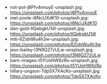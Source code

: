 - not-pot-j8Pfv4nnuyE-unsplash.jpg: https://unsplash.com/photos/j8Pfv4nnuyE
- mel-poole-i6NcIJXdK10-unsplash.jpg: https://unsplash.com/photos/i6NcIJXdK10
- dan-gold-tlQebgkU1dI-unsplash.jpg: https://unsplash.com/photos/tlQebgkU1dI
- miti-6ZidnWu4h3w-unsplash.jpg: https://unsplash.com/photos/6ZidnWu4h3w
- jess-bailey-l3N9Q27zULw-unsplash.jpg: https://unsplash.com/photos/l3N9Q27zULw
- barn-images-t5YUoHW6zRo-unsplash.jpg: https://unsplash.com/photos/t5YUoHW6zRo
- hillary-ungson-TdpSX7XAcKo-unsplash.jpg: https://unsplash.com/photos/TdpSX7XAcKo

